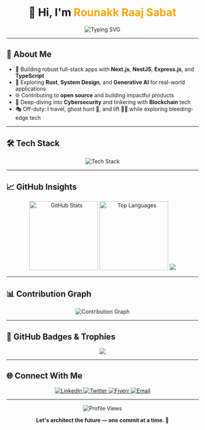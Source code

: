 <h1 align="center">👋 Hi, I'm <span style="color:#FFA500">Rounakk Raaj Sabat</span></h1>

<div align="center">
  <img src="https://readme-typing-svg.demolab.com?font=Fira+Code&size=26&pause=1000&color=FF6F00&center=true&vCenter=true&width=1000&lines=Full+Stack+Developer+%7C+Problem+Solver+%7C+Systems+Design;Low+Latency+Programmer+%7C+Rust+%7C+Cloud+%7C+DevOps;GenAI" alt="Typing SVG">
</div>

---

## 🚀 About Me
- 🧩 Building robust full-stack apps with **Next.js**, **NestJS**, **Express.js**, and **TypeScript**
- 🧠 Exploring **Rust**, **System Design**, and **Generative AI** for real-world applications
- 🌐 Contributing to **open source** and building impactful products
- 🔐 Deep-diving into **Cybersecurity** and tinkering with **Blockchain** tech
- 🎭 Off-duty: I travel, ghost hunt 👻, and lift 🏋️‍♂️ while exploring bleeding-edge tech

---

## 🛠️ Tech Stack
<div align="center">
  <img src="https://skillicons.dev/icons?i=nextjs,nestjs,react,ts,js,java,c,express,nodejs,postgres,mongodb,docker,kubernetes,aws,rust,python&perline=8" alt="Tech Stack" />
</div>

---

## 📈 GitHub Insights
<div align="center">
  <img src="https://github-readme-stats.vercel.app/api?username=rounakkraaj-1744&show_icons=true&theme=tokyonight&hide_border=true&count_private=true" alt="GitHub Stats" height="180px">
  <img src="https://github-readme-stats.vercel.app/api/top-langs/?username=rounakkraaj-1744&layout=compact&theme=tokyonight&hide_border=true" alt="Top Languages" height="180px">
  <img src="https://github-readme-streak-stats.herokuapp.com/?user=rounakkraaj-1744&theme=tokyonight&hide_border=true" />
</div>

---

## 📊 Contribution Graph
<div align="center">
  <img src="https://github-readme-activity-graph.vercel.app/graph?username=rounakkraaj-1744&theme=tokyo-night&area=true" alt="Contribution Graph">
</div>

---

## 🧠 GitHub Badges & Trophies

<div align="center">
  <img src="https://github-profile-trophy.vercel.app/?username=rounakkraaj-1744&theme=tokyonight&no-frame=true&row=1&column=7" />
</div>

---

## 🌐 Connect With Me
<div align="center">
  <a href="https://linkedin.com/in/rounakk-raaj-745rrs" target="_blank">
    <img src="https://img.shields.io/badge/LinkedIn-%230077B5.svg?style=for-the-badge&logo=linkedin&logoColor=white" alt="LinkedIn">
  </a>
  <a href="https://twitter.com/rounakk_745" target="_blank">
    <img src="https://img.shields.io/badge/Twitter-%231DA1F2.svg?style=for-the-badge&logo=twitter&logoColor=white" alt="Twitter">
  </a>
  <a href="https://www.fiverr.com/rounakk_raaj" target="_blank">
    <img src="https://img.shields.io/badge/Fiverr-%2300B22D.svg?style=for-the-badge&logo=fiverr&logoColor=white" alt="Fiverr">
  </a>
  <a href="mailto:your-email@example.com" target="_blank">
    <img src="https://img.shields.io/badge/Email-%23D14836.svg?style=for-the-badge&logo=gmail&logoColor=white" alt="Email">
  </a>
</div>

---

<div align="center">
  <img src="https://komarev.com/ghpvc/?username=rounakkraaj-1744&style=flat-square&color=blueviolet" alt="Profile Views">
</div>

<p align="center">
  <b>Let's architect the future — one commit at a time. 🚀</b>
</p>
